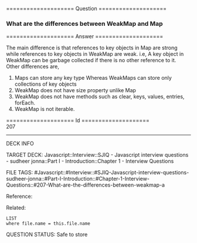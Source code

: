 ==================== Question ====================  

### What are the differences between WeakMap and Map  

==================== Answer ====================  

The main difference is that references to key objects in Map are strong while
references to key objects in WeakMap are weak. i.e, A key object in WeakMap can
be garbage collected if there is no other reference to it.  
Other differences are,

1. Maps can store any key type Whereas WeakMaps can store only collections of
   key objects
2. WeakMap does not have size property unlike Map
3. WeakMap does not have methods such as clear, keys, values, entries, forEach.
4. WeakMap is not iterable.

==================== Id ====================  
207
<!--ID: 1707879871164-->

---

DECK INFO

TARGET DECK: Javascript::Interview::SJIQ - Javascript interview questions - sudheer jonna::Part I - Introduction::Chapter 1 - Interview Questions

FILE TAGS: #Javascript::#Interview::#SJIQ-Javascript-interview-questions-sudheer-jonna::#Part-I-Introduction::#Chapter-1-Interview-Questions::#207-What-are-the-differences-between-weakmap-a

Reference:

Related:

```dataview
LIST
where file.name = this.file.name
```
QUESTION STATUS: Safe to store
